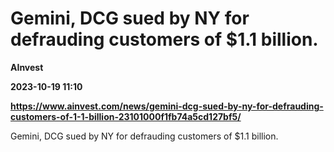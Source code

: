 # Gemini, DCG sued by NY for defrauding customers of $1.1 billion.
**AInvest**

**2023-10-19 11:10**

**https://www.ainvest.com/news/gemini-dcg-sued-by-ny-for-defrauding-customers-of-1-1-billion-23101000f1fb74a5cd127bf5/**

Gemini, DCG sued by NY for defrauding customers of $1.1 billion.